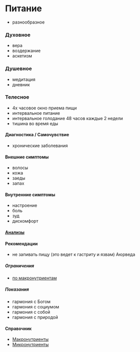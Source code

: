 # Питание
- разнообразное

### Духовное
- вера
- воздержание
- аскетизм
### Душевное
- медитация
- дневник
### Телесное
- 4х часовое окно приема пищи
- интервальное питание
- интервальное голодание 48 часов каждые 2 недели
- тишина во время еды
#### Диагностика / Самочувствие
- хронические заболевания
#### Внешние симптомы
- волосы
- кожа
- заеды
- запах
#### Внутренние симптомы
- настроение
- боль
- зуд
- дискомфорт
#### [Анализы](analyse/analyse.md)
#### Рекомендации
- не запивать пищу (это ведет к гастриту и язвам) Аюрведа
##### Ограничения
- [по макронутриентам](macronutrient/carbs_restriction.md)
##### Показания
- гармония с Богом
- гармония с социумом
- гармония с собой
- гармония с природой
#### Справочник
- [Макронутриенты](macronutrient/macronutrient.md)
- [Микронутриенты](example.md)
